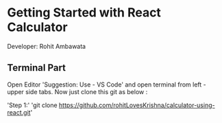 # Getting Started with React Calculator

Developer: Rohit Ambawata

## Terminal Part
Open Editor 'Suggestion: Use - VS Code' and open terminal from left - upper side tabs.
Now just clone this git as below :

'Step 1:'
 'git clone https://github.com/rohitLovesKrishna/calculator-using-react.git'

